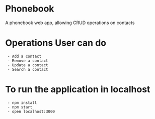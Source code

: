 # Phonebook
A phonebook web app, allowing CRUD operations on contacts

# Operations User can do
     - Add a contact
     - Remove a contact
     - Update a contact
     - Search a contact
# To run the application in localhost 
     - npm install
     - npm start
     - open localhost:3000


     

